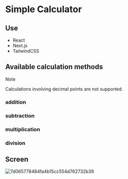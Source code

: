 # Simple Calculator
## Use
- React
- Next.js
- TailwindCSS

## Available calculation methods
> [!NOTE]
> Calculations involving decimal points are not supported.
### addition
### subtraction
### multiplication
### division

## Screen
![7d065778484fa4b15cc554d762732b39](https://github.com/mitate-gengaku/simple-calculator/assets/162810121/7ae81719-4a71-4c52-8cd6-6321b9026a91)
